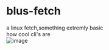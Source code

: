 # blus-fetch
a linux fetch,something extremly basic
<br>
how cool cli's are
<br>
![image](https://github.com/user-attachments/assets/a86c14d4-f43b-45d5-a170-835bbc29d2b1)
